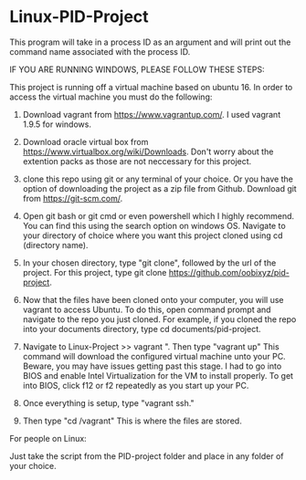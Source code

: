 # Linux-PID-Project


This program will take in a process ID as an argument
and will print out the command name associated with 
the process ID. 


IF YOU ARE RUNNING WINDOWS, PLEASE FOLLOW THESE STEPS:

This project is running off a virtual machine based on ubuntu 16. In order to access the virtual machine you must do the following:

1. Download vagrant from https://www.vagrantup.com/. I used vagrant 1.9.5 for windows.

2. Download oracle virtual box from https://www.virtualbox.org/wiki/Downloads. Don't worry about the extention packs as those are not neccessary for this project.

3. clone this repo using git or any terminal of your choice. Or you have the option of downloading the project as a zip file from Github. Download git from https://git-scm.com/. 

4. Open git bash or git cmd or even powershell which I highly recommend. You can find this using the search option on windows OS. Navigate to your directory of choice where you want this project cloned using cd (directory name).

5. In your chosen directory, type "git clone", followed by the url of the project. For this project, type git clone https://github.com/oobixyz/pid-project.

6. Now that the files have been cloned onto your computer, you will use vagrant to access Ubuntu. To do this, open command prompt and navigate to the repo you just cloned. For example, if you cloned the repo into your documents directory, type cd documents/pid-project.

7. Navigate to Linux-Project >> vagrant ". Then type "vagrant up" This command will download the configured virtual machine unto your PC. Beware, you may have issues getting past this stage. I had to go into BIOS and enable Intel Virtualization for the VM to install properly. To get into BIOS, click f12 or f2 repeatedly as you start up your PC.

8. Once everything is setup, type "vagrant ssh."

9. Then type "cd /vagrant" This is where the files are stored. 



For people on Linux:

Just take the script from the PID-project folder and place in any folder of your choice.